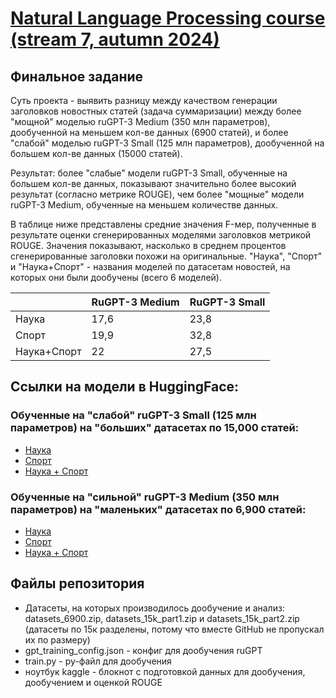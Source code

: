 # [Natural Language Processing course (stream 7, autumn 2024)](https://ods.ai/tracks/nlp-course-autumn-2024)
## Финальное задание
Суть проекта - выявить разницу между качеством генерации заголовков новостных статей (задача суммаризации) между более "мощной" моделью ruGPT-3 Medium (350 млн параметров), дообученной на меньшем кол-ве данных (6900 статей), и более "слабой" моделью ruGPT-3 Small (125 млн параметров), дообученной на большем кол-ве данных (15000 статей).

Результат: более "слабые" модели ruGPT-3 Small, обученные на большем кол-ве данных, показывают значительно более высокий результат (согласно метрике ROUGE), чем более "мощные" модели ruGPT-3 Medium, обученные на меньшем количестве данных.

В таблице ниже представлены средние значения F-мер, полученные в результате оценки сгенерированных моделями заголовков метрикой ROUGE. Значения показывают, насколько в среднем процентов сгенерированные заголовки похожи на оригинальные. "Наука", "Спорт" и "Наука+Спорт" - названия моделей по датасетам новостей, на которых они были дообучены (всего 6 моделей). 

|  | RuGPT-3 Medium | RuGPT-3 Small |
|----------|----------|----------|
| Наука    | 17,6    | 23,8    |
| Спорт    | 19,9    | 32,8    |
| Наука+Спорт    | 22    | 27,5    |

## Ссылки на модели в HuggingFace:

### Обученные на "слабой" ruGPT-3 Small (125 млн параметров) на "больших" датасетах по 15,000 статей:

- [Наука](https://huggingface.co/Gnider/nauka_6ep_15k)
- [Спорт](https://huggingface.co/Gnider/sport_6ep_15k)
- [Наука + Спорт](https://huggingface.co/Gnider/mix_6ep_15k)

### Обученные на "сильной" ruGPT-3 Medium (350 млн параметров) на "маленьких" датасетах по 6,900 статей:

- [Наука](https://huggingface.co/Gnider/nauka_6900_6ep_17_600_rugptmedium)
- [Спорт](https://huggingface.co/Gnider/sport_6900_6ep_17_600_rugpt3medium)
- [Наука + Спорт](https://huggingface.co/Gnider/mix_6900_6ep_17_600_tugpt3medium)

## Файлы репозитория

- Датасеты, на которых производилось дообучение и анализ: datasets_6900.zip, datasets_15k_part1.zip и datasets_15k_part2.zip (датасеты по 15к разделены, потому что вместе GitHub не пропускал их по размеру)
- gpt_training_config.json - конфиг для дообучения ruGPT
- train.py - py-файл для дообучения
- ноутбук kaggle - блокнот с подготовкой данных для дообучения, дообучением и оценкой ROUGE
